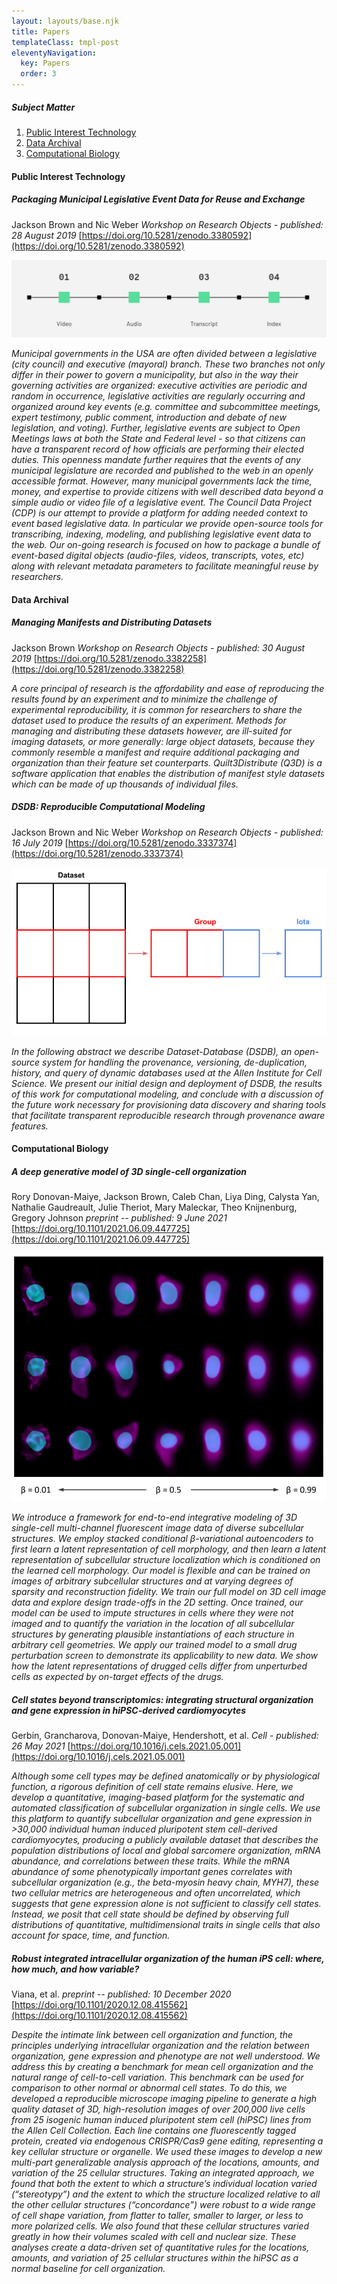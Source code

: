 ```yaml
---
layout: layouts/base.njk
title: Papers
templateClass: tmpl-post
eleventyNavigation:
  key: Papers
  order: 3
---
```


##### Subject Matter

1. [Public Interest Technology](#public-interest-technology)
1. [Data Archival](#data-archival)
1. [Computational Biology](#computational-biology)

#### Public Interest Technology

##### Packaging Municipal Legislative Event Data for Reuse and Exchange

Jackson Brown and Nic Weber
_Workshop on Research Objects - published: 28 August 2019_
[https://doi.org/10.5281/zenodo.3380592](https://doi.org/10.5281/zenodo.3380592)

![council data project core event pipeline, video to audio to transcript to index](../img/papers/cdp-core-pipeline.png)

_Municipal governments in the USA are often divided between a legislative (city council) and executive (mayoral) branch. These two branches not only differ in their power to govern a municipality, but also in the way their governing activities are organized: executive activities are periodic and random in occurrence, legislative activities are regularly occurring and organized around key events (e.g. committee and subcommittee meetings, expert testimony, public comment, introduction and debate of new legislation, and voting). Further, legislative events are subject to Open Meetings laws at both the State and Federal level - so that citizens can have a transparent record of how officials are performing their elected duties. This openness mandate further requires that the events of any municipal legislature are recorded and published to the web in an openly accessible format. However, many municipal governments lack the time, money, and expertise to provide citizens with well described data beyond a simple audio or video file of a legislative event. The Council Data Project (CDP) is our attempt to provide a platform for adding needed context to event based legislative data. In particular we provide open-source tools for transcribing, indexing, modeling, and publishing legislative event data to the web. Our on-going research is focused on how to package a bundle of event-based digital objects (audio-files, videos, transcripts, votes, etc) along with relevant metadata parameters to facilitate meaningful reuse by researchers._

#### Data Archival

##### Managing Manifests and Distributing Datasets

Jackson Brown
_Workshop on Research Objects - published: 30 August 2019_
[https://doi.org/10.5281/zenodo.3382258](https://doi.org/10.5281/zenodo.3382258)

_A core principal of research is the affordability and ease of reproducing the results found by an experiment and to minimize the challenge of experimental reproducibility, it is common for researchers to share the dataset used to produce the results of an experiment. Methods for managing and distributing these datasets however, are ill-suited for imaging datasets, or more generally: large object datasets, because they commonly resemble a manifest and require additional packaging and organization than their feature set counterparts. Quilt3Distribute (Q3D) is a software application that enables the distribution of manifest style datasets which can be made of up thousands of individual files._

##### DSDB: Reproducible Computational Modeling

Jackson Brown and Nic Weber
_Workshop on Research Objects - published: 16 July 2019_
[https://doi.org/10.5281/zenodo.3337374](https://doi.org/10.5281/zenodo.3337374)

![workflow of how dataset database breaks down datasets to groups and iota](../img/papers/dsdb.png)

_In the following abstract we describe Dataset-Database (DSDB), an open-source system for handling the provenance, versioning, de-duplication, history, and query of dynamic databases used at the Allen Institute for Cell Science. We present our initial design and deployment of DSDB, the results of this work for computational modeling, and conclude with a discussion of the future work necessary for provisioning data discovery and sharing tools that facilitate transparent reproducible research through provenance aware features._

#### Computational Biology

##### A deep generative model of 3D single-cell organization

Rory Donovan-Maiye, Jackson Brown, Caleb Chan, Liya Ding, Calysta Yan, Nathalie Gaudreault, Julie Theriot, Mary Maleckar, Theo Knijnenburg, Gregory Johnson
_preprint -- published: 9 June 2021_
[https://doi.org/10.1101/2021.06.09.447725](https://doi.org/10.1101/2021.06.09.447725)

![cells generated using the integrated cell model using a range of beta values](../img/papers/integrated-cell.png)

_We introduce a framework for end-to-end integrative modeling of 3D single-cell multi-channel fluorescent image data of diverse subcellular structures. We employ stacked conditional β-variational autoencoders to first learn a latent representation of cell morphology, and then learn a latent representation of subcellular structure localization which is conditioned on the learned cell morphology. Our model is flexible and can be trained on images of arbitrary subcellular structures and at varying degrees of sparsity and reconstruction fidelity. We train our full model on 3D cell image data and explore design trade-offs in the 2D setting. Once trained, our model can be used to impute structures in cells where they were not imaged and to quantify the variation in the location of all subcellular structures by generating plausible instantiations of each structure in arbitrary cell geometries. We apply our trained model to a small drug perturbation screen to demonstrate its applicability to new data. We show how the latent representations of drugged cells differ from unperturbed cells as expected by on-target effects of the drugs._

##### Cell states beyond transcriptomics: integrating structural organization and gene expression in hiPSC-derived cardiomyocytes

Gerbin, Grancharova, Donovan-Maiye, Hendershott, et al.
_Cell - published: 26 May 2021_
[https://doi.org/10.1016/j.cels.2021.05.001](https://doi.org/10.1016/j.cels.2021.05.001)

_Although some cell types may be defined anatomically or by physiological function, a rigorous definition of cell state remains elusive. Here, we develop a quantitative, imaging-based platform for the systematic and automated classification of subcellular organization in single cells. We use this platform to quantify subcellular organization and gene expression in >30,000 individual human induced pluripotent stem cell-derived cardiomyocytes, producing a publicly available dataset that describes the population distributions of local and global sarcomere organization, mRNA abundance, and correlations between these traits. While the mRNA abundance of some phenotypically important genes correlates with subcellular organization (e.g., the beta-myosin heavy chain, MYH7), these two cellular metrics are heterogeneous and often uncorrelated, which suggests that gene expression alone is not sufficient to classify cell states. Instead, we posit that cell state should be defined by observing full distributions of quantitative, multidimensional traits in single cells that also account for space, time, and function._

##### Robust integrated intracellular organization of the human iPS cell: where, how much, and how variable?

Viana, et al.
_preprint -- published: 10 December 2020_
[https://doi.org/10.1101/2020.12.08.415562](https://doi.org/10.1101/2020.12.08.415562)

_Despite the intimate link between cell organization and function, the principles underlying intracellular organization and the relation between organization, gene expression and phenotype are not well understood. We address this by creating a benchmark for mean cell organization and the natural range of cell-to-cell variation. This benchmark can be used for comparison to other normal or abnormal cell states. To do this, we developed a reproducible microscope imaging pipeline to generate a high quality dataset of 3D, high-resolution images of over 200,000 live cells from 25 isogenic human induced pluripotent stem cell (hiPSC) lines from the Allen Cell Collection. Each line contains one fluorescently tagged protein, created via endogenous CRISPR/Cas9 gene editing, representing a key cellular structure or organelle. We used these images to develop a new multi-part generalizable analysis approach of the locations, amounts, and variation of the 25 cellular structures. Taking an integrated approach, we found that both the extent to which a structure’s individual location varied (“stereotypy”) and the extent to which the structure localized relative to all the other cellular structures (“concordance”) were robust to a wide range of cell shape variation, from flatter to taller, smaller to larger, or less to more polarized cells. We also found that these cellular structures varied greatly in how their volumes scaled with cell and nuclear size. These analyses create a data-driven set of quantitative rules for the locations, amounts, and variation of 25 cellular structures within the hiPSC as a normal baseline for cell organization._
